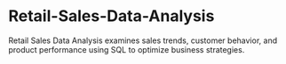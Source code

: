 # Retail-Sales-Data-Analysis
Retail Sales Data Analysis examines sales trends, customer behavior, and product performance using SQL to optimize business strategies.
